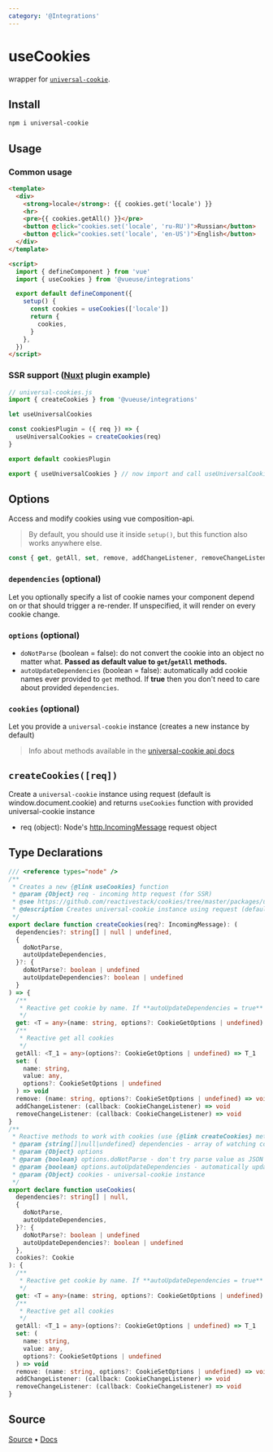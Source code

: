 ```yaml
---
category: '@Integrations'
---
```


# useCookies

wrapper for [`universal-cookie`](https://www.npmjs.com/package/universal-cookie).

## Install 

```bash
npm i universal-cookie
```

## Usage

### Common usage

```html
<template>
  <div>
    <strong>locale</strong>: {{ cookies.get('locale') }}
    <hr>
    <pre>{{ cookies.getAll() }}</pre>
    <button @click="cookies.set('locale', 'ru-RU')">Russian</button>
    <button @click="cookies.set('locale', 'en-US')">English</button>
  </div>
</template>

<script>
  import { defineComponent } from 'vue'
  import { useCookies } from '@vueuse/integrations'

  export default defineComponent({
    setup() {
      const cookies = useCookies(['locale'])
      return {
        cookies,
      }
    },
  })
</script>
```

### SSR support ([Nuxt](https://github.com/nuxt/nuxt.js) plugin example)

```ts
// universal-cookies.js
import { createCookies } from '@vueuse/integrations'

let useUniversalCookies

const cookiesPlugin = ({ req }) => {
  useUniversalCookies = createCookies(req)
}

export default cookiesPlugin

export { useUniversalCookies } // now import and call useUniversalCookies instead of useCookies
```

## Options

Access and modify cookies using vue composition-api.

> By default, you should use it inside `setup()`, but this function also works anywhere else.

```ts
const { get, getAll, set, remove, addChangeListener, removeChangeListener } = useCookies(['cookie-name'], { doNotParse: false, autoUpdateDependencies: false })
```

### `dependencies` (optional)

Let you optionally specify a list of cookie names your component depend on or that should trigger a re-render. If unspecified, it will render on every cookie change.

### `options` (optional)

- `doNotParse` (boolean = false): do not convert the cookie into an object no matter what. **Passed as default value to `get`/`getAll` methods.**
- `autoUpdateDependencies` (boolean = false): automatically add cookie names ever provided to `get` method. If **true** then you don't need to care about provided `dependencies`.

### `cookies` (optional)

Let you provide a `universal-cookie` instance (creates a new instance by default)

> Info about methods available in the [universal-cookie api docs](https://www.npmjs.com/package/universal-cookie#api---cookies-class)

## `createCookies([req])`

Create a `universal-cookie` instance using request (default is window.document.cookie) and returns `useCookies` function with provided universal-cookie instance

- req (object): Node's [http.IncomingMessage](https://nodejs.org/api/http.html#http_class_http_incomingmessage) request object


<!--FOOTER_STARTS-->
## Type Declarations

```typescript
/// <reference types="node" />
/**
 * Creates a new {@link useCookies} function
 * @param {Object} req - incoming http request (for SSR)
 * @see https://github.com/reactivestack/cookies/tree/master/packages/universal-cookie universal-cookie
 * @description Creates universal-cookie instance using request (default is window.document.cookie) and returns {@link useCookies} function with provided universal-cookie instance
 */
export declare function createCookies(req?: IncomingMessage): (
  dependencies?: string[] | null | undefined,
  {
    doNotParse,
    autoUpdateDependencies,
  }?: {
    doNotParse?: boolean | undefined
    autoUpdateDependencies?: boolean | undefined
  }
) => {
  /**
   * Reactive get cookie by name. If **autoUpdateDependencies = true** then it will update watching dependencies
   */
  get: <T = any>(name: string, options?: CookieGetOptions | undefined) => T
  /**
   * Reactive get all cookies
   */
  getAll: <T_1 = any>(options?: CookieGetOptions | undefined) => T_1
  set: (
    name: string,
    value: any,
    options?: CookieSetOptions | undefined
  ) => void
  remove: (name: string, options?: CookieSetOptions | undefined) => void
  addChangeListener: (callback: CookieChangeListener) => void
  removeChangeListener: (callback: CookieChangeListener) => void
}
/**
 * Reactive methods to work with cookies (use {@link createCookies} method instead if you are using SSR)
 * @param {string[]|null|undefined} dependencies - array of watching cookie's names. Pass empty array if don't want to watch cookies changes.
 * @param {Object} options
 * @param {boolean} options.doNotParse - don't try parse value as JSON
 * @param {boolean} options.autoUpdateDependencies - automatically update watching dependencies
 * @param {Object} cookies - universal-cookie instance
 */
export declare function useCookies(
  dependencies?: string[] | null,
  {
    doNotParse,
    autoUpdateDependencies,
  }?: {
    doNotParse?: boolean | undefined
    autoUpdateDependencies?: boolean | undefined
  },
  cookies?: Cookie
): {
  /**
   * Reactive get cookie by name. If **autoUpdateDependencies = true** then it will update watching dependencies
   */
  get: <T = any>(name: string, options?: CookieGetOptions | undefined) => T
  /**
   * Reactive get all cookies
   */
  getAll: <T_1 = any>(options?: CookieGetOptions | undefined) => T_1
  set: (
    name: string,
    value: any,
    options?: CookieSetOptions | undefined
  ) => void
  remove: (name: string, options?: CookieSetOptions | undefined) => void
  addChangeListener: (callback: CookieChangeListener) => void
  removeChangeListener: (callback: CookieChangeListener) => void
}
```

## Source

[Source](https://github.com/vueuse/vueuse/blob/main/packages/integrations/useCookies/index.ts) • [Docs](https://github.com/vueuse/vueuse/blob/main/packages/integrations/useCookies/index.md)


<!--FOOTER_ENDS-->
